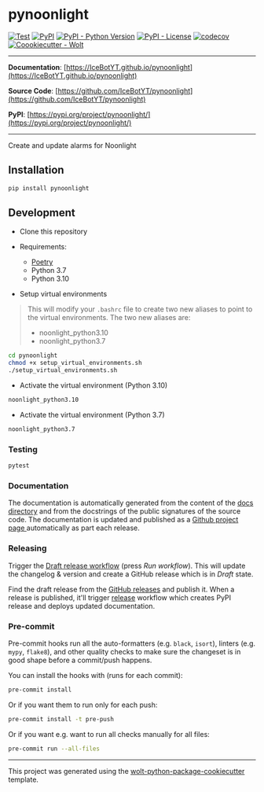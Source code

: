 # pynoonlight

[![Test](https://github.com/IceBotYT/pynoonlight/actions/workflows/test.yml/badge.svg)](https://github.com/IceBotYT/pynoonlight/actions/workflows/test.yml)
[![PyPI](https://img.shields.io/pypi/v/pynoonlight?style=flat-square)](https://pypi.python.org/pypi/pynoonlight/)
[![PyPI - Python Version](https://img.shields.io/pypi/pyversions/pynoonlight?style=flat-square)](https://pypi.python.org/pypi/pynoonlight/)
[![PyPI - License](https://img.shields.io/pypi/l/pynoonlight?style=flat-square)](https://pypi.python.org/pypi/pynoonlight/)
[![codecov](https://codecov.io/gh/IceBotYT/pynoonlight/branch/main/graph/badge.svg?token=C235MUQANU)](https://codecov.io/gh/IceBotYT/pynoonlight)
[![Coookiecutter - Wolt](https://img.shields.io/badge/cookiecutter-Wolt-00c2e8?style=flat-square&logo=cookiecutter&logoColor=D4AA00&link=https://github.com/woltapp/wolt-python-package-cookiecutter)](https://github.com/woltapp/wolt-python-package-cookiecutter)


---

**Documentation**: [https://IceBotYT.github.io/pynoonlight](https://IceBotYT.github.io/pynoonlight)

**Source Code**: [https://github.com/IceBotYT/pynoonlight](https://github.com/IceBotYT/pynoonlight)

**PyPI**: [https://pypi.org/project/pynoonlight/](https://pypi.org/project/pynoonlight/)

---

Create and update alarms for Noonlight

## Installation

```sh
pip install pynoonlight
```

## Development

* Clone this repository
* Requirements:
  * [Poetry](https://python-poetry.org/)
  * Python 3.7
  * Python 3.10

* Setup virtual environments

> This will modify your `.bashrc` file to create two new aliases to point to the virtual environments.
> The two new aliases are:
> - noonlight_python3.10
> - noonlight_python3.7

```sh
cd pynoonlight
chmod +x setup_virtual_environments.sh
./setup_virtual_environments.sh
```

* Activate the virtual environment (Python 3.10)

```sh
noonlight_python3.10
```

* Activate the virtual environment (Python 3.7)
```sh
noonlight_python3.7
```

### Testing

```sh
pytest
```

### Documentation

The documentation is automatically generated from the content of the [docs directory](./docs) and from the docstrings
 of the public signatures of the source code. The documentation is updated and published as a [Github project page
 ](https://pages.github.com/) automatically as part each release.

### Releasing

Trigger the [Draft release workflow](https://github.com/IceBotYT/pynoonlight/actions/workflows/draft_release.yml)
(press _Run workflow_). This will update the changelog & version and create a GitHub release which is in _Draft_ state.

Find the draft release from the
[GitHub releases](https://github.com/IceBotYT/pynoonlight/releases) and publish it. When
 a release is published, it'll trigger [release](https://github.com/IceBotYT/pynoonlight/blob/master/.github/workflows/release.yml) workflow which creates PyPI
 release and deploys updated documentation.

### Pre-commit

Pre-commit hooks run all the auto-formatters (e.g. `black`, `isort`), linters (e.g. `mypy`, `flake8`), and other quality
 checks to make sure the changeset is in good shape before a commit/push happens.

You can install the hooks with (runs for each commit):

```sh
pre-commit install
```

Or if you want them to run only for each push:

```sh
pre-commit install -t pre-push
```

Or if you want e.g. want to run all checks manually for all files:

```sh
pre-commit run --all-files
```

---

This project was generated using the [wolt-python-package-cookiecutter](https://github.com/woltapp/wolt-python-package-cookiecutter) template.
